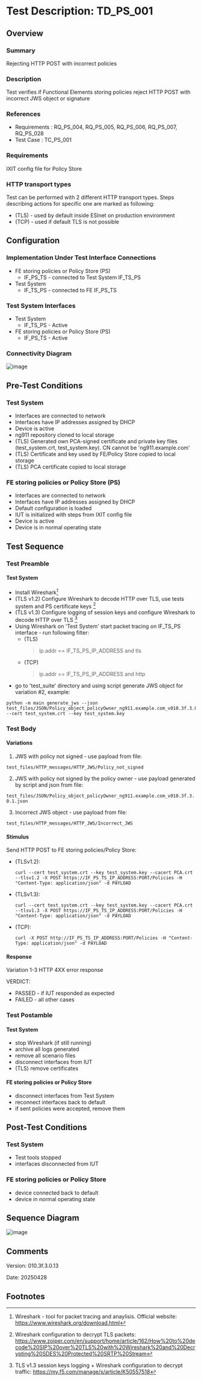# Test Description: TD_PS_001
## Overview
### Summary
Rejecting HTTP POST with incorrect policies

### Description
Test verifies if Functional Elements storing policies reject HTTP POST with incorrect JWS object or signature

### References
* Requirements : RQ_PS_004, RQ_PS_005, RQ_PS_006, RQ_PS_007, RQ_PS_028
* Test Case    : TC_PS_001

### Requirements
IXIT config file for Policy Store

### HTTP transport types
Test can be performed with 2 different HTTP transport types. Steps describing actions for specific one are marked as following:
- (TLS) - used by default inside ESInet on production environment
- (TCP) - used if default TLS is not possible

## Configuration
### Implementation Under Test Interface Connections
<!-- Identify each of the FEs that are part of the configuration and how they are connected -->
* FE storing policies or Policy Store (PS)
  * IF_PS_TS - connected to Test System IF_TS_PS
* Test System
  * IF_TS_PS - connected to FE IF_PS_TS

### Test System Interfaces
<!-- Identify each of the test system interfaces and whether it will be in active or monitor mode -->
* Test System 
  * IF_TS_PS - Active
* FE storing policies or Policy Store (PS)
  * IF_PS_TS - Active
 
### Connectivity Diagram
<!--
[![](https://mermaid.ink/img/pako:eNpdkN0KwjAMhV-l5Hq-wBCvVBAUht2VFCSucSuu7egPIuK7G53gNFfJOfnIIXdovCYo4dz7a9NhSGK7V05wbdbHWh4rOZ_NFtxXksfRifnUBhw6UVNMQt5iIjs6U25UyOk_aL0SMflgXCsG35vGUPyBJ4cYhgIsBYtGc8j7S1aQOrKkoORWY7goUO7Be5iTlzfXQJlCpgLyoDHR0iDftVCesY-sDugO3n9n0obT7MYvvJ9RQPC57T4bjyfKp109?type=png)](https://mermaid.live/edit#pako:eNpdkN0KwjAMhV-l5Hq-wBCvVBAUht2VFCSucSuu7egPIuK7G53gNFfJOfnIIXdovCYo4dz7a9NhSGK7V05wbdbHWh4rOZ_NFtxXksfRifnUBhw6UVNMQt5iIjs6U25UyOk_aL0SMflgXCsG35vGUPyBJ4cYhgIsBYtGc8j7S1aQOrKkoORWY7goUO7Be5iTlzfXQJlCpgLyoDHR0iDftVCesY-sDugO3n9n0obT7MYvvJ9RQPC57T4bjyfKp109)
-->

![image](https://github.com/user-attachments/assets/3a3b844c-a500-4dc0-85ac-ca1b5559d872)


## Pre-Test Conditions
### Test System
* Interfaces are connected to network
* Interfaces have IP addresses assigned by DHCP
* Device is active
* ng911 repository cloned to local storage
* (TLS) Generated own PCA-signed certificate and private key files (test_system.crt, test_system.key). CN cannot be 'ng911.example.com'
* (TLS) Certificate and key used by FE/Policy Store copied to local storage
* (TLS) PCA certificate copied to local storage

### FE storing policies or Policy Store (PS)
* Interfaces are connected to network
* Interfaces have IP addresses assigned by DHCP
* Default configuration is loaded
* IUT is initialized with steps from IXIT config file
* Device is active
* Device is in normal operating state

## Test Sequence

### Test Preamble

#### Test System
* Install Wireshark[^1]
* (TLS v1.2) Configure Wireshark to decode HTTP over TLS, use tests system and PS certificate keys [^2]
* (TLS v1.3) Configure logging of session keys and configure Wireshark to decode HTTP over TLS [^3]
* Using Wireshark on 'Test System' start packet tracing on IF_TS_PS interface - run following filter:
   * (TLS)
     > ip.addr == IF_TS_PS_IP_ADDRESS and tls
   * (TCP)
     > ip.addr == IF_TS_PS_IP_ADDRESS and http
* go to 'test_suite' directory and using script generate JWS object for variation #2, example:

```
python -m main generate_jws --json test_files/JSON/Policy_object_policyOwner_ng911.example.com_v010.3f.3.0.1.json --cert test_system.crt --key test_system.key
```

### Test Body

#### Variations
1. JWS with policy not signed - use payload from file:

`test_files/HTTP_messages/HTTP_JWS/Policy_not_signed`

2. JWS with policy not signed by the policy owner - use payload generated by script and json from file:

`test_files/JSON/Policy_object_policyOwner_ng911.example.com_v010.3f.3.0.1.json`

3. Incorrect JWS object - use payload from file:

`test_files/HTTP_messages/HTTP_JWS/Incorrect_JWS`

#### Stimulus
Send HTTP POST to FE storing policies/Policy Store:

- (TLSv1.2):
  
  `curl --cert test_system.crt --key test_system.key --cacert PCA.crt --tlsv1.2 -X POST https://IF_PS_TS_IP_ADDRESS:PORT/Policies -H "Content-Type: application/json" -d PAYLOAD`

- (TLSv1.3):
  
  `curl --cert test_system.crt --key test_system.key --cacert PCA.crt --tlsv1.3 -X POST https://IF_PS_TS_IP_ADDRESS:PORT/Policies -H "Content-Type: application/json" -d PAYLOAD`

- (TCP):
  
  `curl -X POST http://IF_PS_TS_IP_ADDRESS:PORT/Policies -H "Content-Type: application/json" -d PAYLOAD`

#### Response
Variation 1-3 HTTP 4XX error response

VERDICT:
* PASSED - if IUT responded as expected
* FAILED - all other cases


### Test Postamble
#### Test System
* stop Wireshark (if still running)
* archive all logs generated
* remove all scenario files
* disconnect interfaces from IUT
* (TLS) remove certificates

#### FE storing policies or Policy Store
* disconnect interfaces from Test System
* reconnect interfaces back to default
* if sent policies were accepted, remove them

## Post-Test Conditions
### Test System 
* Test tools stopped
* interfaces disconnected from IUT

### FE storing policies or Policy Store
* device connected back to default
* device in normal operating state

## Sequence Diagram
<!--
[![](https://mermaid.ink/img/pako:eNpNkDELwjAQhf9KuNV2c8ogCA4uYqEdRLKE5KxBk9NLMhTpfzdtFb3pDr53vPdeYMgiSKjrWgVD4eJ6qYIQ3jETb00ijlJc9D2iCjMU8ZkxGNw53bP2E7xMhzGJdogJfb3ZrBq6OzOItnxAKfZd14jm2HY__h-YBH_6D78-naACj-y1s8XkaxIrSFf0qECW1Wq-KVBhLJzOidohGJCJM1aQH1anr02Qc4YKHjqciX43WlcMHJYW5jIqYMr99UOMbzANX-k?type=png)](https://mermaid.live/edit#pako:eNpNkDELwjAQhf9KuNV2c8ogCA4uYqEdRLKE5KxBk9NLMhTpfzdtFb3pDr53vPdeYMgiSKjrWgVD4eJ6qYIQ3jETb00ijlJc9D2iCjMU8ZkxGNw53bP2E7xMhzGJdogJfb3ZrBq6OzOItnxAKfZd14jm2HY__h-YBH_6D78-naACj-y1s8XkaxIrSFf0qECW1Wq-KVBhLJzOidohGJCJM1aQH1anr02Qc4YKHjqciX43WlcMHJYW5jIqYMr99UOMbzANX-k)
-->

![image](https://github.com/user-attachments/assets/2fe57c81-3b91-40f5-809e-8fb1855aa655)


## Comments

Version:  010.3f.3.0.13

Date:     20250428

## Footnotes
[^1]: Wireshark - tool for packet tracing and anaylisis. Official website: https://www.wireshark.org/download.html
[^2]: Wireshark configuration to decrypt TLS packets: https://www.zoiper.com/en/support/home/article/162/How%20to%20decode%20SIP%20over%20TLS%20with%20Wireshark%20and%20Decrypting%20SDES%20Protected%20SRTP%20Stream
[^3]: TLS v1.3 session keys logging + Wireshark configuration to decrypt traffic: https://my.f5.com/manage/s/article/K50557518
